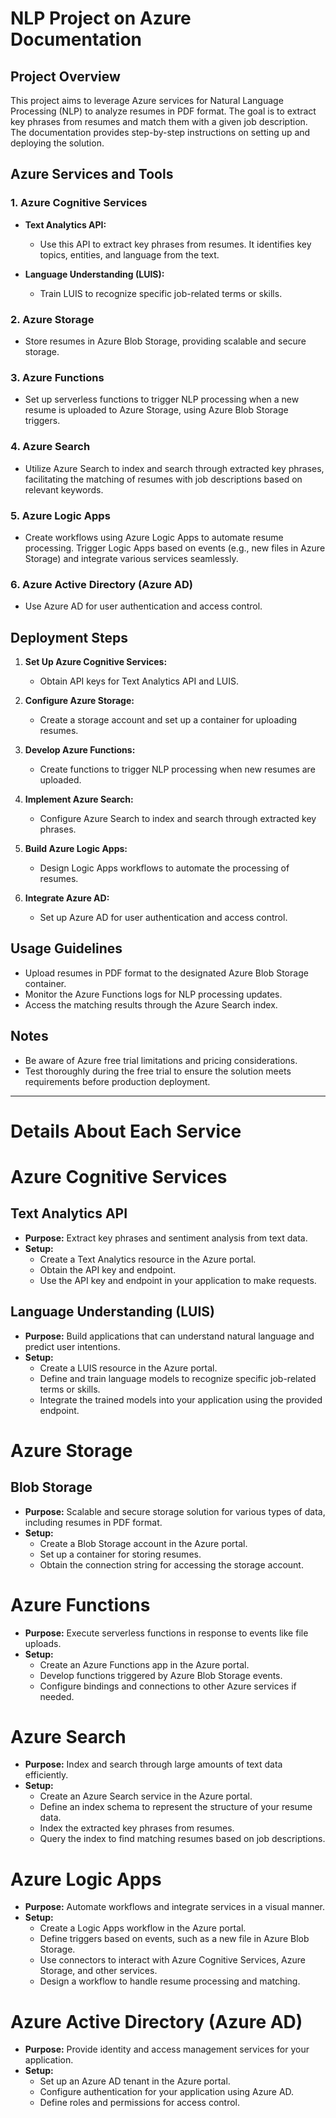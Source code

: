 # NLP Project on Azure Documentation

## Project Overview

This project aims to leverage Azure services for Natural Language Processing (NLP) to analyze resumes in PDF format. The goal is to extract key phrases from resumes and match them with a given job description. The documentation provides step-by-step instructions on setting up and deploying the solution.

## Azure Services and Tools

### 1. Azure Cognitive Services

- **Text Analytics API:**
  - Use this API to extract key phrases from resumes. It identifies key topics, entities, and language from the text.
  
- **Language Understanding (LUIS):**
  - Train LUIS to recognize specific job-related terms or skills.

### 2. Azure Storage

- Store resumes in Azure Blob Storage, providing scalable and secure storage.

### 3. Azure Functions

- Set up serverless functions to trigger NLP processing when a new resume is uploaded to Azure Storage, using Azure Blob Storage triggers.

### 4. Azure Search

- Utilize Azure Search to index and search through extracted key phrases, facilitating the matching of resumes with job descriptions based on relevant keywords.

### 5. Azure Logic Apps

- Create workflows using Azure Logic Apps to automate resume processing. Trigger Logic Apps based on events (e.g., new files in Azure Storage) and integrate various services seamlessly.

### 6. Azure Active Directory (Azure AD)

- Use Azure AD for user authentication and access control.

## Deployment Steps

1. **Set Up Azure Cognitive Services:**
   - Obtain API keys for Text Analytics API and LUIS.

2. **Configure Azure Storage:**
   - Create a storage account and set up a container for uploading resumes.

3. **Develop Azure Functions:**
   - Create functions to trigger NLP processing when new resumes are uploaded.

4. **Implement Azure Search:**
   - Configure Azure Search to index and search through extracted key phrases.

5. **Build Azure Logic Apps:**
   - Design Logic Apps workflows to automate the processing of resumes.

6. **Integrate Azure AD:**
   - Set up Azure AD for user authentication and access control.

## Usage Guidelines

- Upload resumes in PDF format to the designated Azure Blob Storage container.
- Monitor the Azure Functions logs for NLP processing updates.
- Access the matching results through the Azure Search index.

## Notes

- Be aware of Azure free trial limitations and pricing considerations.
- Test thoroughly during the free trial to ensure the solution meets requirements before production deployment.

-----------------------------------------------------------------
# Details About Each Service
# Azure Cognitive Services

## Text Analytics API

- **Purpose:** Extract key phrases and sentiment analysis from text data.
- **Setup:**
  - Create a Text Analytics resource in the Azure portal.
  - Obtain the API key and endpoint.
  - Use the API key and endpoint in your application to make requests.

## Language Understanding (LUIS)

- **Purpose:** Build applications that can understand natural language and predict user intentions.
- **Setup:**
  - Create a LUIS resource in the Azure portal.
  - Define and train language models to recognize specific job-related terms or skills.
  - Integrate the trained models into your application using the provided endpoint.

# Azure Storage

## Blob Storage

- **Purpose:** Scalable and secure storage solution for various types of data, including resumes in PDF format.
- **Setup:**
  - Create a Blob Storage account in the Azure portal.
  - Set up a container for storing resumes.
  - Obtain the connection string for accessing the storage account.

# Azure Functions

- **Purpose:** Execute serverless functions in response to events like file uploads.
- **Setup:**
  - Create an Azure Functions app in the Azure portal.
  - Develop functions triggered by Azure Blob Storage events.
  - Configure bindings and connections to other Azure services if needed.

# Azure Search

- **Purpose:** Index and search through large amounts of text data efficiently.
- **Setup:**
  - Create an Azure Search service in the Azure portal.
  - Define an index schema to represent the structure of your resume data.
  - Index the extracted key phrases from resumes.
  - Query the index to find matching resumes based on job descriptions.

# Azure Logic Apps

- **Purpose:** Automate workflows and integrate services in a visual manner.
- **Setup:**
  - Create a Logic Apps workflow in the Azure portal.
  - Define triggers based on events, such as a new file in Azure Blob Storage.
  - Use connectors to interact with Azure Cognitive Services, Azure Storage, and other services.
  - Design a workflow to handle resume processing and matching.

# Azure Active Directory (Azure AD)

- **Purpose:** Provide identity and access management services for your application.
- **Setup:**
  - Set up an Azure AD tenant in the Azure portal.
  - Configure authentication for your application using Azure AD.
  - Define roles and permissions for access control.